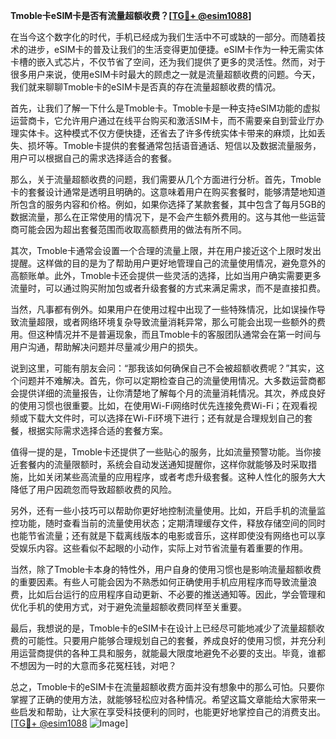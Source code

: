 **Tmoble卡eSIM卡是否有流量超额收费？[[TG💪+ @esim1088](https://t.me/s/esim1088)]**

在当今这个数字化的时代，手机已经成为我们生活中不可或缺的一部分。而随着技术的进步，eSIM卡的普及让我们的生活变得更加便捷。eSIM卡作为一种无需实体卡槽的嵌入式芯片，不仅节省了空间，还为我们提供了更多的灵活性。然而，对于很多用户来说，使用eSIM卡时最大的顾虑之一就是流量超额收费的问题。今天，我们就来聊聊Tmoble卡的eSIM卡是否真的存在流量超额收费的情况。

首先，让我们了解一下什么是Tmoble卡。Tmoble卡是一种支持eSIM功能的虚拟运营商卡，它允许用户通过在线平台购买和激活SIM卡，而不需要亲自到营业厅办理实体卡。这种模式不仅方便快捷，还省去了许多传统实体卡带来的麻烦，比如丢失、损坏等。Tmoble卡提供的套餐通常包括语音通话、短信以及数据流量服务，用户可以根据自己的需求选择适合的套餐。

那么，关于流量超额收费的问题，我们需要从几个方面进行分析。首先，Tmoble卡的套餐设计通常是透明且明确的。这意味着用户在购买套餐时，能够清楚地知道所包含的服务内容和价格。例如，如果你选择了某款套餐，其中包含了每月5GB的数据流量，那么在正常使用的情况下，是不会产生额外费用的。这与其他一些运营商可能会因为超出套餐范围而收取高额费用的做法有所不同。

其次，Tmoble卡通常会设置一个合理的流量上限，并在用户接近这个上限时发出提醒。这样做的目的是为了帮助用户更好地管理自己的流量使用情况，避免意外的高额账单。此外，Tmoble卡还会提供一些灵活的选择，比如当用户确实需要更多流量时，可以通过购买附加包或者升级套餐的方式来满足需求，而不是直接扣费。

当然，凡事都有例外。如果用户在使用过程中出现了一些特殊情况，比如误操作导致流量超限，或者网络环境复杂导致流量消耗异常，那么可能会出现一些额外的费用。但这种情况并不是普遍现象，而且Tmoble卡的客服团队通常会在第一时间与用户沟通，帮助解决问题并尽量减少用户的损失。

说到这里，可能有朋友会问：“那我该如何确保自己不会被超额收费呢？”其实，这个问题并不难解决。首先，你可以定期检查自己的流量使用情况。大多数运营商都会提供详细的流量报告，让你清楚地了解每个月的流量消耗情况。其次，养成良好的使用习惯也很重要。比如，在使用Wi-Fi网络时优先连接免费Wi-Fi；在观看视频或下载大文件时，可以选择在Wi-Fi环境下进行；还有就是合理规划自己的套餐，根据实际需求选择合适的套餐方案。

值得一提的是，Tmoble卡还提供了一些贴心的服务，比如流量预警功能。当你接近套餐内的流量限额时，系统会自动发送通知提醒你，这样你就能够及时采取措施，比如关闭某些高流量的应用程序，或者考虑升级套餐。这种人性化的服务大大降低了用户因疏忽而导致超额收费的风险。

另外，还有一些小技巧可以帮助你更好地控制流量使用。比如，开启手机的流量监控功能，随时查看当前的流量使用状态；定期清理缓存文件，释放存储空间的同时也能节省流量；还有就是下载离线版本的电影或音乐，这样即使没有网络也可以享受娱乐内容。这些看似不起眼的小动作，实际上对节省流量有着重要的作用。

当然，除了Tmoble卡本身的特性外，用户自身的使用习惯也是影响流量超额收费的重要因素。有些人可能会因为不熟悉如何正确使用手机应用程序而导致流量浪费，比如后台运行的应用程序自动更新、不必要的推送通知等。因此，学会管理和优化手机的使用方式，对于避免流量超额收费同样至关重要。

最后，我想说的是，Tmoble卡的eSIM卡在设计上已经尽可能地减少了流量超额收费的可能性。只要用户能够合理规划自己的套餐，养成良好的使用习惯，并充分利用运营商提供的各种工具和服务，就能最大限度地避免不必要的支出。毕竟，谁都不想因为一时的大意而多花冤枉钱，对吧？

总之，Tmoble卡的eSIM卡在流量超额收费方面并没有想象中的那么可怕。只要你掌握了正确的使用方法，就能够轻松应对各种情况。希望这篇文章能给大家带来一些启发和帮助，让大家在享受科技便利的同时，也能更好地掌控自己的消费支出。[[TG💪+ @esim1088](https://t.me/s/esim1088) ![Image](https://i.postimg.cc/4NQfJmqS/Snipaste-2025-05-13-00-14-12.png)]